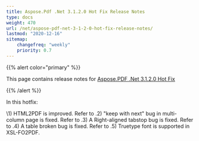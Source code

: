 ```yaml
---
title: Aspose.Pdf .Net 3.1.2.0 Hot Fix Release Notes
type: docs
weight: 470
url: /net/aspose-pdf-net-3-1-2-0-hot-fix-release-notes/
lastmod: "2020-12-16"
sitemap:
    changefreq: "weekly"
    priority: 0.7
---
```


{{% alert color="primary" %}} 

This page contains release notes for [Aspose.PDF .Net 3.1.2.0 Hot Fix](http://www.aspose.com/downloads/pdf/net/new-releases/aspose.pdf-.net-3.1.2.0-hot-fix/)

{{% /alert %}} 

In this hotfix: 

\1) HTML2PDF is improved. Refer to .2) "keep with next" bug in multi-column page is fixed. Refer to .3) A Right-aligned tabstop bug is fixed. Refer to .4) A table broken bug is fixed. Refer to .5) Truetype font is supported in XSL-FO2PDF.
